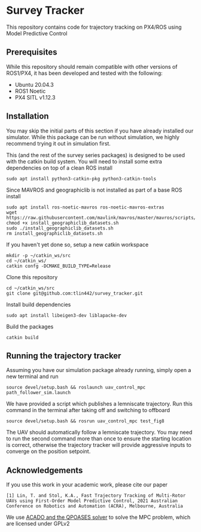 # Survey Tracker
This repository contains code for trajectory tracking on PX4/ROS using Model Predictive Control

## Prerequisites
While this repository should remain compatible with other versions of ROS1/PX4, it has been developed and tested with the following:

 - Ubuntu 20.04.3
 - ROS1 Noetic
 - PX4 SITL v1.12.3

## Installation
You may skip the initial parts of this section if you have already installed our simulator. While this package can be run without simulation, we highly recommend trying it out in simulation first.

This (and the rest of the survey series packages) is designed to be used with the catkin build system. You will need to install some extra dependencies on top of a clean ROS install

```
sudo apt install python3-catkin-pkg python3-catkin-tools
```

Since MAVROS and geographiclib is not installed as part of a base ROS install

```
sudo apt install ros-noetic-mavros ros-noetic-mavros-extras
wget https://raw.githubusercontent.com/mavlink/mavros/master/mavros/scripts/install_geographiclib_datasets.sh
chmod +x install_geographiclib_datasets.sh
sudo ./install_geographiclib_datasets.sh
rm install_geographiclib_datasets.sh
```

If you haven't yet done so, setup a new catkin workspace

```
mkdir -p ~/catkin_ws/src
cd ~/catkin_ws/
catkin confg -DCMAKE_BUILD_TYPE=Release
```

Clone this repository 

```
cd ~/catkin_ws/src
git clone git@github.com:tlin442/survey_tracker.git
```

Install build dependencies
```
sudo apt install libeigen3-dev liblapacke-dev
```

Build the packages
```
catkin build
```

## Running the trajectory tracker
Assuming you have our simulation package already running, simply open a new terminal and run
```
source devel/setup.bash && roslaunch uav_control_mpc path_follower_sim.launch
```

We have provided a script which publishes a lemniscate trajectory. Run this command in the terminal after taking off and switching to offboard
```
source devel/setup.bash && rosrun uav_control_mpc test_fig8
```

The UAV should automatically follow a lemniscate trajectory. You may need to run the second command more than once to ensure the starting location is correct, otherwise the trajectory tracker will provide aggressive inputs to converge on the position setpoint.

## Acknowledgements
If you use this work in your academic work, please cite our paper
```
[1] Lin, T. and Stol, K.A., Fast Trajectory Tracking of Multi-Rotor UAVs using First-Order Model Predictive Control, 2021 Australian Conference on Robotics and Automation (ACRA), Melbourne, Australia
```

We use [ACADO and the QPOASES solver](https://acado.github.io/) to solve the MPC problem, which are licensed under GPLv2
